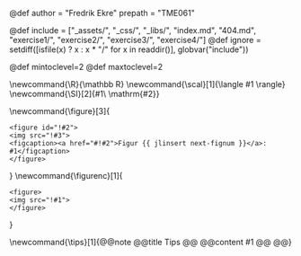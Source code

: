 <!-----------------------------------------------------
Add here global page variables to use throughout your
website.
The website_* must be defined for the RSS to work
------------------------------------------------------->
<!-- @def website_title = "Franklin Template"
@def website_descr = "Example website using Franklin"
@def website_url   = "https://tlienart.github.io/FranklinTemplates.jl/" -->

@def author = "Fredrik Ekre"
prepath = "TME061"

@def include = ["_assets/", "_css/", "_libs/", "index.md", "404.md", "exercise1/", "exercise2/", "exercise3/", "exercise4/"]
@def ignore = setdiff([isfile(x) ? x : x * "/" for x in readdir()], globvar("include"))

<!-- Table of contents -->
@def mintoclevel=2
@def maxtoclevel=2

<!-----------------------------------------------------
Add here global latex commands to use throughout your
pages. It can be math commands but does not need to be.
For instance:
* \newcommand{\phrase}{This is a long phrase to copy.}
------------------------------------------------------->
\newcommand{\R}{\mathbb R}
\newcommand{\scal}[1]{\langle #1 \rangle}
\newcommand{\SI}[2]{#1\ \mathrm{#2}}

\newcommand{\figure}[3]{
~~~
<figure id="!#2">
<img src="!#3">
<figcaption><a href="#!#2">Figur {{ jlinsert next-fignum }}</a>: #1</figcaption>
</figure>
~~~
}
\newcommand{\figurenc}[1]{
~~~
<figure>
<img src="!#1">
</figure>
~~~
}

\newcommand{\tips}[1]{@@note @@title Tips @@ @@content #1 @@ @@}



